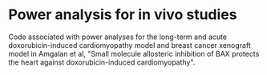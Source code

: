 # Power analysis for in vivo studies
Code associated with power analyses for the long-term and acute doxorubicin-induced cardiomyopathy model and breast cancer xenograft model in Amgalan et al, "Small molecule allosteric inhibition of BAX protects the heart against doxorubicin-induced cardiomyopathy". 

